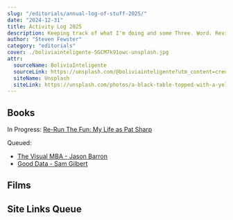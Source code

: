 ```yaml
---
slug: "/editorials/annual-log-of-stuff-2025/"
date: "2024-12-31"
title: Activity Log 2025
description: Keeping track of what I'm doing and some Three. Word. Reviews.
author: "Steven Fewster"
category: "editorials"
cover: ./boliviainteligente-5GCM7k91owc-unsplash.jpg
attr:
  sourceName: BoliviaInteligente
  sourceLink: https://unsplash.com/@boliviainteligente?utm_content=creditCopyText&utm_medium=referral&utm_source=unsplash
  siteName: Unsplash
  siteLink: https://unsplash.com/photos/a-black-table-topped-with-a-yellow-and-black-clock-5GCM7k91owc?utm_content=creditCopyText&utm_medium=referral&utm_source=unsplash
---
```


## Books

In Progress: [Re-Run The Fun: My Life as Pat Sharp](https://www.bookwiseonline.co.uk/re-run-the-fun---my-life-as-pat-sharpe-13662-p.asp "Re-Run The Fun: My Life as Pat Sharp")

Queued:

- [The Visual MBA - Jason Barron](https://www.worldofbooks.com/en-gb/products/visual-mba-book-jason-barron-9780241386682?sku=GOR010016109&gad_source=1&gclid=Cj0KCQiAyc67BhDSARIsAM95QzuDHFr6L-zv-_NOiZ6VMIVc88fb0dZjShJubn40x4S2ZosWByzr3UAaAijnEALw_wcB "The Visual MBA - Jason Barron")
- [Good Data - Sam Gilbert](https://www.billandbenbooks.co.uk/science/0088702-good-data "Good Data - Sam Gilbert")

## Films

## Site Links Queue
